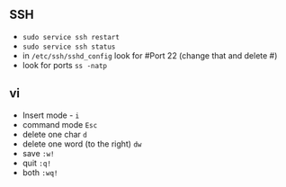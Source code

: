 
## SSH
- `sudo service ssh restart`
- `sudo service ssh status`
- in `/etc/ssh/sshd_config` look for #Port 22 (change that and delete #)
- look for ports `ss -natp`

## vi
- Insert mode - `i`
- command mode `Esc`
- delete one char `d`
- delete one word (to the right) `dw`
- save `:w!`
- quit `:q!`
- both `:wq!`

